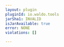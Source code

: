 ```yaml
---
layout: plugin
pluginId: io.waldo.tools
jarSha1: INVALID
isJarAvailable: true
error: NONE
violations: []

---
```

